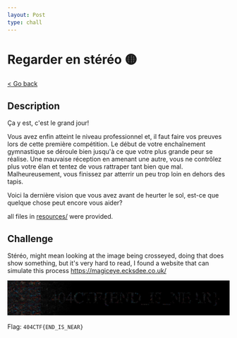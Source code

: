 ```yaml
---
layout: Post
type: chall
---
```

# Regarder en stéréo 🟡

<a class="back-link" href="../../">< Go back</a>

## Description

Ça y est, c'est le grand jour!

Vous avez enfin atteint le niveau professionnel et, il faut faire vos preuves lors de cette première compétition. Le début de votre enchaînement gymnastique se déroule bien jusqu'à ce que votre plus grande peur se réalise. Une mauvaise réception en amenant une autre, vous ne contrôlez plus votre élan et tentez de vous rattraper tant bien que mal. Malheureusement, vous finissez par atterrir un peu trop loin en dehors des tapis.

Voici la dernière vision que vous avez avant de heurter le sol, est-ce que quelque chose peut encore vous aider?

all files in [resources/](./resources) were provided.

## Challenge

Stéréo, might mean looking at the image being crosseyed, doing that does show something, but it's very hard to read, I found a website that can simulate this process <https://magiceye.ecksdee.co.uk/>

![solve.jpg](solve.jpg)

Flag: `404CTF{END_IS_NEAR}`
